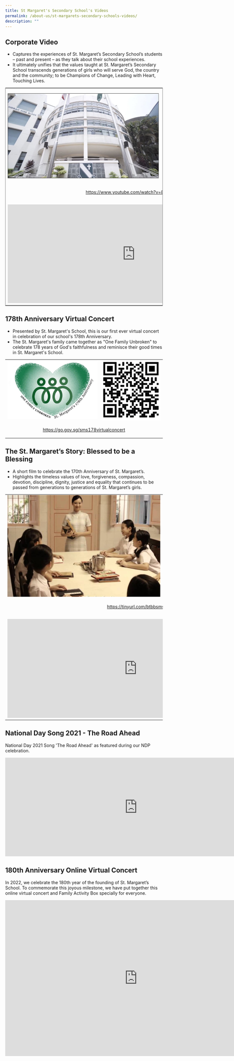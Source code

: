 ```yaml
---
title: St Margaret's Secondary School's Videos
permalink: /about-us/st-margarets-secondary-schools-videos/
description: ""
---
```

## Corporate Video

*   Captures the experiences of St. Margaret’s Secondary School’s students – past and present – as they talk about their school experiences. 
*   It ultimately unifies that the values taught at St. Margaret’s Secondary School transcends generations of girls who will serve God, the country and the community; to be Champions of Change, Leading with Heart, Touching Lives.

<table style="border:1px solid grey">
	<tr>
		<td width="60%"><img src="/images/Building%201.jpg"/></td>
		<td><img src="/images/QR%20Code.png"/></td>
	</tr>
	<tr>
		<td colspan="2">
			<p align="center">
				<a href="https://www.youtube.com/watch?v=8tCsjrj5Ujk">
					https://www.youtube.com/watch?v=8tCsjrj5Ujk
				</a>
			</p>
			<br>
			<iframe width="814" height="315" src="https://www.youtube.com/embed/8tCsjrj5Ujk" title="SMSS Corporate Video (2018)" frameborder="0" allow="accelerometer; autoplay; clipboard-write; encrypted-media; gyroscope; picture-in-picture" allowfullscreen></iframe>
		</td>
	</tr>
</table>

## 178th Anniversary Virtual Concert

*   Presented by St. Margaret's School, this is our first ever virtual concert in celebration of our school's 178th Anniversary.  
*   The St. Margaret's family came together as "One Family Unbroken" to celebrate 178 years of God's faithfulness and reminisce their good times in St. Margaret's School.

<table>
	<tr>
		<td width="60%">
			<img src="/images/178%20Logo.png"/>
		</td>
		<td>
			<img src="/images/178%20QR.png"/>
		</td>
	</tr>
	<tr>
		<td colspan="2">
			<p align="center">
				<a href="https://go.gov.sg/sms178virtualconcert">
					https://go.gov.sg/sms178virtualconcert
				</a>
			</p>
		</td>
	</tr>
</table>

## The St. Margaret’s Story: Blessed to be a Blessing

*   A short film to celebrate the 170th Anniversary of St. Margaret’s.
*   Highlights the timeless values of love, forgiveness, compassion, devotion, discipline, dignity, justice and equality that continues to be passed from generations to generations of St. Margaret’s girls.

<table>
	<tr>
		<td width="60%"><img src="/images/Blessed%20pic.png"/></td>
		<td><img src="/images/QR%20Code%202.png"/></td>
	</tr>
	<tr>
		<td colspan="2">
			<p align="center">
				<a href="https://tinyurl.com/btbbsmss">
					https://tinyurl.com/btbbsmss
				</a>
			</p>
			<br>
			<iframe width="828" height="316" src="https://www.youtube.com/embed/GjZ1x1SSObw" title="St. Margaret's Story: Blessed to be a Blessing" frameborder="0" allow="accelerometer; autoplay; clipboard-write; encrypted-media; gyroscope; picture-in-picture" allowfullscreen></iframe>
		</td>
	</tr>
</table>

## National Day Song 2021 - The Road Ahead 

National Day 2021 Song 'The Road Ahead' as featured during our NDP celebration.  
  
<iframe width="844" height="315" src="https://www.youtube.com/embed/K_ArTMHJx_8" title="NDP 2021 Theme Song 'The Road Ahead' - SMSS version" frameborder="0" allow="accelerometer; autoplay; clipboard-write; encrypted-media; gyroscope; picture-in-picture" allowfullscreen></iframe>

## 180th Anniversary Online Virtual Concert

In 2022, we celebrate the 180th year of the founding of St. Margaret’s School. To commemorate this joyous milestone, we have put together this online virtual concert and Family Activity Box specially for everyone.

<iframe width="844" height="498" src="https://www.youtube.com/embed/HyQYEzcXhjY?list=PL4BxCIS2l9YW98j3_GGAHG9ZRvjFGsIXw" title="SMSS 180th Anniversary Online Virtual Concert" frameborder="0" allow="accelerometer; autoplay; clipboard-write; encrypted-media; gyroscope; picture-in-picture" allowfullscreen></iframe>